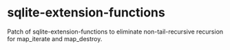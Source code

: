 # sqlite-extension-functions

Patch of sqlite-extension-functions to eliminate non-tail-recursive recursion for map_iterate and map_destroy.
